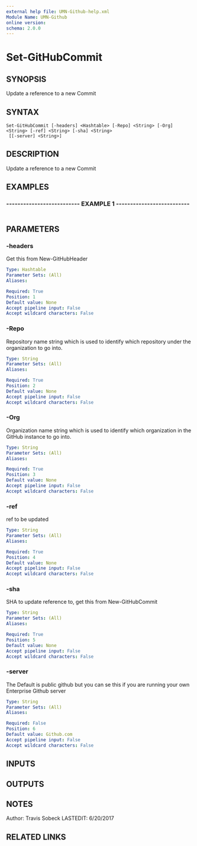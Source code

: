 ```yaml
---
external help file: UMN-Github-help.xml
Module Name: UMN-Github
online version: 
schema: 2.0.0
---
```


# Set-GitHubCommit

## SYNOPSIS
Update a reference to a new Commit

## SYNTAX

```
Set-GitHubCommit [-headers] <Hashtable> [-Repo] <String> [-Org] <String> [-ref] <String> [-sha] <String>
 [[-server] <String>]
```

## DESCRIPTION
Update a reference to a new Commit

## EXAMPLES

### -------------------------- EXAMPLE 1 --------------------------
```

```

## PARAMETERS

### -headers
Get this from New-GitHubHeader

```yaml
Type: Hashtable
Parameter Sets: (All)
Aliases: 

Required: True
Position: 1
Default value: None
Accept pipeline input: False
Accept wildcard characters: False
```

### -Repo
Repository name string which is used to identify which repository under the organization to go into.

```yaml
Type: String
Parameter Sets: (All)
Aliases: 

Required: True
Position: 2
Default value: None
Accept pipeline input: False
Accept wildcard characters: False
```

### -Org
Organization name string which is used to identify which organization in the GitHub instance to go into.

```yaml
Type: String
Parameter Sets: (All)
Aliases: 

Required: True
Position: 3
Default value: None
Accept pipeline input: False
Accept wildcard characters: False
```

### -ref
ref to be updated

```yaml
Type: String
Parameter Sets: (All)
Aliases: 

Required: True
Position: 4
Default value: None
Accept pipeline input: False
Accept wildcard characters: False
```

### -sha
SHA to update reference to, get this from New-GitHubCommit

```yaml
Type: String
Parameter Sets: (All)
Aliases: 

Required: True
Position: 5
Default value: None
Accept pipeline input: False
Accept wildcard characters: False
```

### -server
The Default is public github but you can se this if you are running your own Enterprise Github server

```yaml
Type: String
Parameter Sets: (All)
Aliases: 

Required: False
Position: 6
Default value: Github.com
Accept pipeline input: False
Accept wildcard characters: False
```

## INPUTS

## OUTPUTS

## NOTES
Author: Travis Sobeck
LASTEDIT: 6/20/2017

## RELATED LINKS


